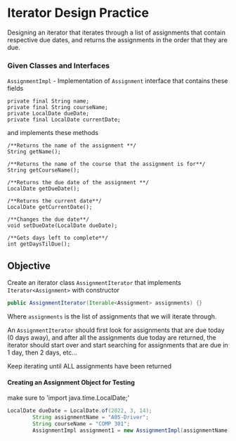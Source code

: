 # Iterator Design Practice
Designing an iterator that iterates through a list of assignments that contain
respective due dates, and returns the assignments in the order that they are due.

### Given Classes and Interfaces
`AssignmentImpl` - Implementation of `Assignment` interface that contains these fields
```
private final String name;
private final String courseName;
private LocalDate dueDate;
private final LocalDate currentDate;  
```
and implements these methods

```
/**Returns the name of the assignment **/
String getName();

/**Returns the name of the course that the assignment is for**/
String getCourseName();

/**Returns the due date of the assignment **/
LocalDate getDueDate();

/**Returns the current date**/
LocalDate getCurrentDate();

/**Changes the due date**/
void setDueDate(LocalDate dueDate);

/**Gets days left to complete**/
int getDaysTilDue();
```
## Objective
Create an iterator class `AssignmentIterator` that implements
`Iterator<Assignment>` with constructor
```java
public AssignmentIterator(Iterable<Assignment> assignments) {}
```
Where `assignments` is the list of assignments that we will iterate through.

An `AssignmentIterator` should first look for assignments that are due today (0 days away),
and after all the assignments due today  are returned, the iterator should start
over and start searching for assignments that are due in 1 day, then 2 days, etc...

Keep iterating until ALL assignments have been returned

#### Creating an Assignment Object for Testing
make sure to 'import java.time.LocalDate;'
```java
LocalDate dueDate = LocalDate.of(2022, 3, 14);
        String assignmentName = "A05-Driver";
        String courseName = "COMP 301";
        AssignmentImpl assignment1 = new AssignmentImpl(assignmentName, courseName, dueDate);
```
